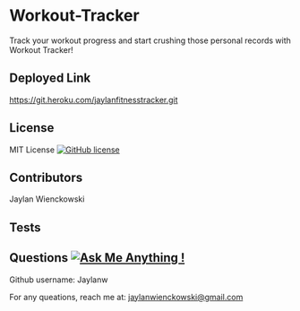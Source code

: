 # Workout-Tracker
Track your workout progress and start crushing those personal records with Workout Tracker!

## Deployed Link
https://git.heroku.com/jaylanfitnesstracker.git
  
## License
  MIT License [![GitHub license](https://img.shields.io/github/license/Naereen/StrapDown.js.svg)](https://github.com/Naereen/StrapDown.js/blob/master/LICENSE)
      
## Contributors
  Jaylan Wienckowski
  
## Tests
      
  
## Questions   [![Ask Me Anything !](https://img.shields.io/badge/Ask%20me-anything-1abc9c.svg)](https://GitHub.com/Naereen/ama)

  Github username: Jaylanw
  
  For any queations, reach me at:
  jaylanwienckowski@gmail.com
  
